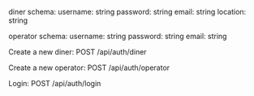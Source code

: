 diner schema:
username: string
password: string
email: string
location: string

operator schema:
username: string
password: string
email: string

Create a new diner: POST /api/auth/diner

Create a new operator: POST /api/auth/operator

Login: POST /api/auth/login
